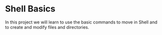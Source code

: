 <h1>Shell Basics</h1>
In this project we will learn to use the basic commands to move in Shell and to create and modify files and directories.